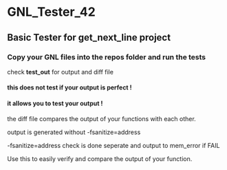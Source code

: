 # GNL_Tester_42
## Basic Tester for get_next_line project

### Copy your GNL files into the repos folder and run the tests

check **test_out** for output and diff file

#### this does not test if your output is perfect !
#### it allows you to test your output !

the diff file compares the output of your functions with each other.

output is generated without -fsanitize=address

-fsanitize=address check is done seperate and output to mem_error if FAIL

Use this to easily verify and compare the output of your function.
